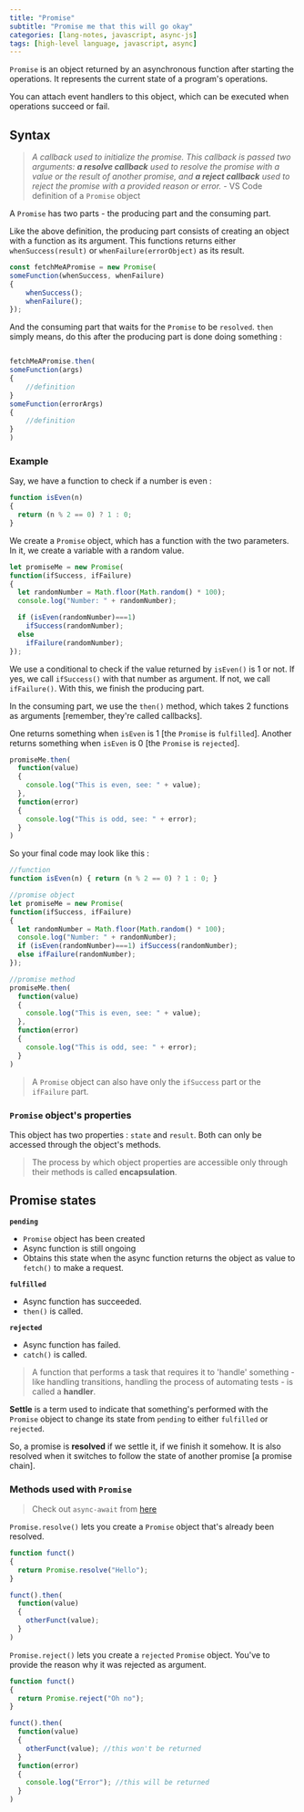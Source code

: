 ```yaml
---
title: "Promise"
subtitle: "Promise me that this will go okay"
categories: [lang-notes, javascript, async-js]
tags: [high-level language, javascript, async]
---
```


`Promise` is an object returned by an asynchronous function after starting the operations. It represents the current state of a program's operations.

You can attach event handlers to this object, which can be executed when operations succeed or fail.

## Syntax

> *A callback used to initialize the promise. This callback is passed two arguments: **a resolve callback** used to resolve the promise with a value or the result of another promise, and **a reject callback** used to reject the promise with a provided reason or error.* - VS Code definition of a `Promise` object

A `Promise` has two parts - the producing part and the consuming part.

Like the above definition, the producing part consists of creating an object with a function as its argument. This functions returns either `whenSuccess(result)` or `whenFailure(errorObject)` as its result.

```js
const fetchMeAPromise = new Promise(
someFunction(whenSuccess, whenFailure)
{
    whenSuccess();
    whenFailure();
});
```

And the consuming part that waits for the `Promise` to be `resolved`. `then` simply means, do this after the producing part is done doing something :

```js

fetchMeAPromise.then(
someFunction(args)
{
    //definition
}
someFunction(errorArgs)
{
    //definition
}
)
```

### Example

Say, we have a function to check if a number is even :

```js
function isEven(n)
{
  return (n % 2 == 0) ? 1 : 0;
}
```

We create a `Promise` object, which has a function with the two parameters. In it, we create a variable with a random value.

```js
let promiseMe = new Promise(
function(ifSuccess, ifFailure)
{
  let randomNumber = Math.floor(Math.random() * 100);
  console.log("Number: " + randomNumber);

  if (isEven(randomNumber)===1)
    ifSuccess(randomNumber);
  else
    ifFailure(randomNumber);
});
```

We use a conditional to check if the value returned by `isEven()` is 1 or not. If yes, we call `ifSuccess()` with that number as argument. If not, we call `ifFailure()`. With this, we finish the producing part.

In the consuming part, we use the `then()` method, which takes 2 functions as arguments [remember, they're called callbacks].

One returns something when `isEven` is 1 [the `Promise` is `fulfilled`]. Another returns something when `isEven` is 0 [the `Promise` is `rejected`].

```js
promiseMe.then(
  function(value)
  {
    console.log("This is even, see: " + value);
  },
  function(error)
  {
    console.log("This is odd, see: " + error);
  }
)
```

So your final code may look like this :

```js
//function
function isEven(n) { return (n % 2 == 0) ? 1 : 0; }

//promise object
let promiseMe = new Promise(
function(ifSuccess, ifFailure)
{
  let randomNumber = Math.floor(Math.random() * 100);
  console.log("Number: " + randomNumber);
  if (isEven(randomNumber)===1) ifSuccess(randomNumber);
  else ifFailure(randomNumber);
});

//promise method
promiseMe.then(
  function(value)
  {
    console.log("This is even, see: " + value);
  },
  function(error)
  {
    console.log("This is odd, see: " + error);
  }
)
```

> A `Promise` object can also have only the `ifSuccess` part or the `ifFailure` part.

### `Promise` object's properties

This object has two properties : `state` and `result`. Both can only be accessed through the object's methods.

> The process by which object properties are accessible only through their methods is called **encapsulation**.

## Promise states

**`pending`**

- `Promise` object has been created
- Async function is still ongoing
- Obtains this state when the async function returns the object as value to `fetch()` to make a request.

**`fulfilled`**

- Async function has succeeded.
- `then()` is called.

**`rejected`**

- Async function has failed.
- `catch()` is called.

> A function that performs a task that requires it to 'handle' something - like handling transitions, handling the process of automating tests - is called a **handler**.

**Settle** is a term used to indicate that something's performed with the `Promise` object to change its state from `pending` to either `fulfilled` or `rejected`.

So, a promise is **resolved** if we settle it, if we finish it somehow. It is also resolved when it switches to follow the state of another promise [a promise chain].

### Methods used with `Promise`

> Check out `async-await` from [here](2024-12-11-js-async-await.md)

``Promise.resolve()`` lets you create a `Promise` object that's already been resolved.

```js
function funct()
{
  return Promise.resolve("Hello");
}

funct().then(
  function(value)
  {
    otherFunct(value);
  }
)
```

``Promise.reject()`` lets you create a `rejected` `Promise` object. You've to provide the reason why it was rejected as argument.

```js
function funct()
{
  return Promise.reject("Oh no");
}

funct().then(
  function(value)
  {
    otherFunct(value); //this won't be returned
  }
  function(error)
  {
    console.log("Error"); //this will be returned
  }
)
```
